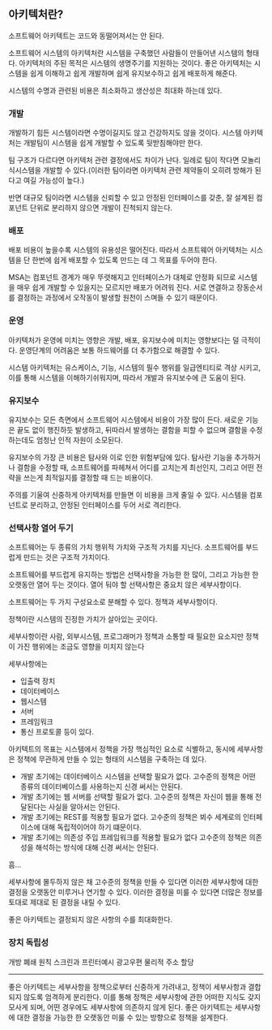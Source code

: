 ## 아키텍처란?

소프트웨어 아키텍트는 코드와 동떨어져서는 안 된다.

소프트웨어 시스템의 아키텍처란 시스템을 구축했던 사람들이 만들어낸 시스템의 형태다.
아키텍처의 주된 목적은 시스템의 생명주기를 지원하는 것이다. 좋은 아키텍처는 시스템을 쉽게 이해하고 쉽게 개발하며 쉽게 유지보수하고 쉽게 배포하게 해준다.

시스템의 수명과 관련된 비용은 최소화하고 생산성은 최대화 하는데 있다.

### 개발

개발하기 힘든 시스템이라면 수명이길지도 않고 건강하지도 않을 것이다.
시스템 아키텍처는 개발팀이 시스템을 쉽게 개발할 수 있도록 뒷받침해야만 한다.

팀 구조가 다르다면 아키텍처 관련 결정에서도 차이가 난다. 일례로 팀이 작다면 모놀리식시스템을 개발할 수 있다.(이러한 팀이라면 아키텍처 관련 제약들이 오히려 방해가 된다고 여길 가능성이 높다.)

반면 대규모 팀이라면 시스템을 신뢰할 수 있고 안정된 인터페이스를 갖춘, 잘 설계된 컴포넌트 단위로 분리하지 않으면 개발이 진척되지 않는다.

### 배포

배포 비용이 높을수록 시스템의 유용성은 떨어진다. 따라서 소프트웨어 아키텍처는 시스템을 단 한번에 쉽게 배포할 수 있도록 만드는 데 그 목표를 두어야 한다.

MSA는 컴포넌트 경계가 매우 뚜렷해지고 인터페이스가 대체로 안정화 되므로 시스템을 매우 쉽게 개발할 수 있을지는 모르지만 배포가 어려워 진다. 서로 연결하고 장동순서를 결정하는 과정에서 오작동이 발생할 원천이 스며들 수 있기 때문이다.

### 운영

아키텍처가 운영에 미치는 영향은 개발, 배포, 유지보수에 미치는 영향보다는 덜 극적이다. 운영단계의 어려움은 보통 하드웨어를 더 추가함으로 해결할 수 있다.

시스템 아키텍처는 유스케이스, 기능, 시스템의 필수 행위를 일급엔티티로 격상 시키고, 이를 통해 시스템을 이해하기쉬워지며, 따라서 개발과 유지보수에 큰 도움이 된다.

### 유지보수

유지보수는 모든 측면에서 소프트웨어 시스템에서 비용이 가장 많이 든다.
새로운 기능은 끝도 없이 행진하듯 발생하고, 뒤따라서 발생하는 결함을 피할 수 없으며 결함을 수정하는데도 엄청난 인적 자원이 소모된다.

유지보수의 가장 큰 비용은 탐사와 이로 인한 위험부담에 있다. 탐사란 기능을 추가하거나 결함을 수정할 때, 소프트웨어를 파헤쳐서 어디를 고치는게 최선인지, 그리고 어떤 전략을 쓰는게 최적일지를 결정할 때 드는 비용이다.

주의를 기울여 신중하게 아키텍처를 만들면 이 비용을 크게 줄일 수 있다. 시스템을 컴포넌트로 분리하고, 안정된 인터페이스를 두어 서로 격리한다.

### 선택사항 열어 두기

소프트웨어는 두 종류의 가치 행위적 가치와 구조적 가치를 지닌다. 소프트웨어를 부드럽게 만드는 것은 구조적 가치이다.

소프트웨어를 부드럽게 유지하는 방법은 선택사항을 가능한 한 많이, 그리고 가능한 한 오랫동안 열어 두는 것이다. 열어 둬야 할 선택사항은 중요치 않은 세부사항이다.

소프트웨어는 두 가지 구성요소로 분해할 수 있다. 정책과 세부사항이다.

정책이란 시스템의 진정한 가치가 살아있는 곳이다.

세부사항이란 사람, 외부시스템, 프로그래머가 정책과 소통할 때 필요한 요소지만 정책이 가진 행위에는 조금도 영향을 미치지 않는다

세부사항에는

-   입출력 장치
-   데이터베이스
-   웹시스템
-   서버
-   프레임워크
-   통신 프로토콜 등이 있다.

아키텍트의 목표는 시스템에서 정책을 가장 핵심적인 요소로 식별하고, 동시에 세부사항은 정책에 무관하게 만들 수 있는 형태의 시스템을 구축하는 데 있다.

-   개발 초기에는 데이터베이스 시스템을 선택할 필요가 없다. 고수준의 정책은 어떤 종류의 데이터베이스를 사용하는지 신경 써서는 안된다.
-   개발 초기에는 웹 서버를 선택할 필요가 없다. 고수준의 정책은 자신이 웹을 통해 전달된다는 사실을 알아서는 안된다.
-   개발 초기에는 REST를 적용할 필요가 없다. 고수준의 정책은 뵈수 세계로의 인터페이스에 대해 독립적이어야 하기 떄문이다.
-   개발 초기에는 의존성 주입 프레임워크를 적용할 필요가 없다 고수준의 정책은 의존성을 해석하는 방식에 대해 신경 써서는 안된다.

흠...

세부사항에 몰두하지 않은 채 고수준의 정책을 만들 수 있다면 이러한 세부사항에 대한 결정을 오랫동안 미루거나 연기할 수 있다. 이러한 결정을 미룰 수 있다면 더많은 정보를 토대로 제대로 된 결정을 내릴 수 있다.

좋은 아키텍트는 결정되지 않은 사항의 수를 최대화한다.

### 장치 독립성

개방 폐쇄 원칙 스크린과 프린터예시
광고우편
물리적 주소 할당

---

좋은 아키텍트는 세부사항을 정책으로부터 신중하게 가려내고, 정책이 세부사항과 결합되지 않도록 엄격하게 분리한다. 이를 통해 정책은 세부사항에 관한 어떠한 지식도 갖지 모사게 되며, 어떤 경우에도 세부사항에 의존하지 않게 된다.
좋은 아키텍트는 세부사항에 대한 결정을 가능한 한 오랫동안 미룰 수 있는 방향으로 정책을 설계한다.
